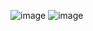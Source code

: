 ![image](https://github.com/user-attachments/assets/17d4eee6-eb4e-4581-a6df-420cf6385dfb)
        ![image](https://github.com/user-attachments/assets/fa4e9d52-e4fa-49e5-b189-0c6df549d6e2)

